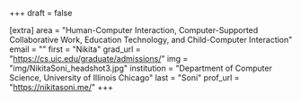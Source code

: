 +++
draft = false

[extra]
area = "Human-Computer Interaction, Computer-Supported Collaborative Work, Education Technology, and Child-Computer Interaction"
email = ""
first = "Nikita"
grad_url = "https://cs.uic.edu/graduate/admissions/"
img = "img/NikitaSoni_headshot3.jpg"
institution = "Department of Computer Science, University of Illinois Chicago"
last = "Soni"
prof_url = "https://nikitasoni.me/"
+++
